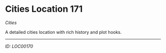 # Cities Location 171

*Cities*

A detailed cities location with rich history and plot hooks.

---
*ID: LOC00170*